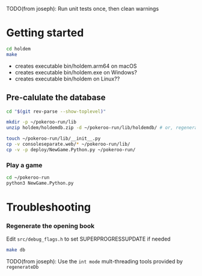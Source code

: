 TODO(from joseph): Run unit tests once, then clean warnings

# Getting started
```sh
cd holdem
make
```
* creates executable bin/holdem.arm64 on macOS
* creates executable bin/holdem.exe on Windows?
* creates executable bin/holdem on Linux??

## Pre-calulate the database
```sh
cd "$(git rev-parse --show-toplevel)"

mkdir -p ~/pokeroo-run/lib
unzip holdem/holdemdb.zip -d ~/pokeroo-run/lib/holdemdb/ # or, regenerate them (see below)

touch ~/pokeroo-run/lib/__init__.py
cp -v consoleseparate.web/* ~/pokeroo-run/lib/
cp -v -p deploy/NewGame.Python.py ~/pokeroo-run/
```

### Play a game

```sh
cd ~/pokeroo-run
python3 NewGame.Python.py
```


# Troubleshooting

### Regenerate the opening book

Edit `src/debug_flags.h` to set SUPERPROGRESSUPDATE if needed
```sh
make db
```
TODO(from joseph): Use the `int mode` mult-threading tools provided by `regenerateDb`
